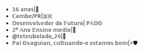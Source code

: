 - 𝟙𝟞 𝕒𝕟𝕠𝕤|:tada:
- ℂ𝕒𝕞𝕓𝕖/ℙℝ|🇧🇷
- 𝔻𝕖𝕤𝕖𝕟𝕧𝕠𝕝𝕧𝕖𝕕𝕠𝕣 𝕕𝕠 𝔽𝕦𝕥𝕦𝕣𝕠| ℙ𝔸𝔻𝕆
- 𝟚º 𝔸𝕟𝕠 𝔼𝕟𝕤𝕚𝕟𝕠 𝕞𝕖𝕕𝕚𝕠|🥲
- @𝕥𝕖𝕥𝕖𝕦𝕓𝕠𝕝𝕒𝕕𝕠_𝟚𝟜|📸
- ℙ𝕒𝕚 𝕆𝕩𝕒𝕘𝕦𝕚𝕒𝕟, 𝕔𝕦𝕝𝕥𝕦𝕒𝕟𝕕𝕠-𝕠 𝕖𝕤𝕥𝕒𝕞𝕠𝕤 𝕓𝕖𝕞|⚡🛡️
